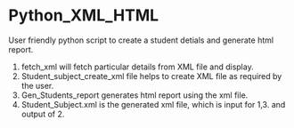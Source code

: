 # Python_XML_HTML

 User friendly python script to create a student detials and generate html report.
 
 1. fetch_xml will fetch particular details from XML file and display.
 2. Student_subject_create_xml file helps to create XML file as required by the user.
 3. Gen_Students_report generates html report using the xml file.
 4. Student_Subject.xml is the generated xml file, which is input for 1,3. and output of 2.
